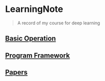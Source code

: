 # LearningNote
> A record of my course for deep learning

## [Basic Operation](Operation/Operation_summary.md)

## [Program Framework](Programming/Library_summary.md)

## [Papers](Papers/Paper_summary.md)
